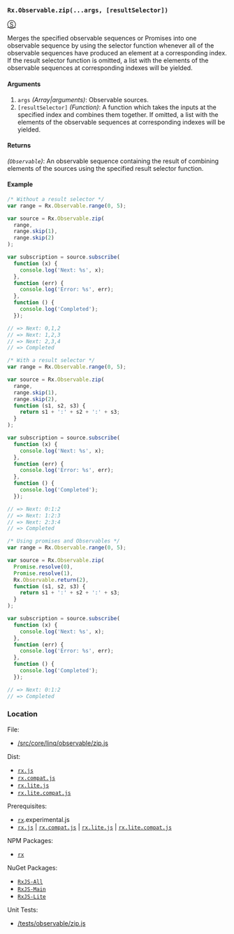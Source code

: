 ### `Rx.Observable.zip(...args, [resultSelector])`
[&#x24C8;](https://github.com/Reactive-Extensions/RxJS/blob/master/src/core/linq/observable/zip.js "View in source")

Merges the specified observable sequences or Promises into one observable sequence by using the selector function whenever all of the observable sequences have produced an element at a corresponding index.  If the result selector function is omitted, a list with the elements of the observable sequences at corresponding indexes will be yielded.

#### Arguments
1. `args` *(Array|arguments)*: Observable sources.
2. `[resultSelector]` *(Function)*: A function which takes the inputs at the specified index and combines them together.  If omitted, a list with the elements of the observable sequences at corresponding indexes will be yielded.

#### Returns
*(`Observable`)*: An observable sequence containing the result of combining elements of the sources using the specified result selector function.

#### Example
```js
/* Without a result selector */
var range = Rx.Observable.range(0, 5);

var source = Rx.Observable.zip(
  range,
  range.skip(1),
  range.skip(2)
);

var subscription = source.subscribe(
  function (x) {
    console.log('Next: %s', x);
  },
  function (err) {
    console.log('Error: %s', err);
  },
  function () {
    console.log('Completed');
  });

// => Next: 0,1,2
// => Next: 1,2,3
// => Next: 2,3,4
// => Completed

/* With a result selector */
var range = Rx.Observable.range(0, 5);

var source = Rx.Observable.zip(
  range,
  range.skip(1),
  range.skip(2),
  function (s1, s2, s3) {
    return s1 + ':' + s2 + ':' + s3;
  }
);

var subscription = source.subscribe(
  function (x) {
    console.log('Next: %s', x);
  },
  function (err) {
    console.log('Error: %s', err);
  },
  function () {
    console.log('Completed');
  });

// => Next: 0:1:2
// => Next: 1:2:3
// => Next: 2:3:4
// => Completed

/* Using promises and Observables */
var range = Rx.Observable.range(0, 5);

var source = Rx.Observable.zip(
  Promise.resolve(0),
  Promise.resolve(1),
  Rx.Observable.return(2),
  function (s1, s2, s3) {
    return s1 + ':' + s2 + ':' + s3;
  }
);

var subscription = source.subscribe(
  function (x) {
    console.log('Next: %s', x);
  },
  function (err) {
    console.log('Error: %s', err);
  },
  function () {
    console.log('Completed');
  });

// => Next: 0:1:2
// => Completed
```

### Location

File:
- [/src/core/linq/observable/zip.js](https://github.com/Reactive-Extensions/RxJS/blob/master/src/core/linq/observable/zip.js)

Dist:
- [`rx.js`](https://github.com/Reactive-Extensions/RxJS/blob/master/dist/rx.js)
- [`rx.compat.js`](https://github.com/Reactive-Extensions/RxJS/blob/master/dist/rx.compat.js)
- [`rx.lite.js`](https://github.com/Reactive-Extensions/RxJS/blob/master/dist/rx.lite.js)
- [`rx.lite.compat.js`](https://github.com/Reactive-Extensions/RxJS/blob/master/dist/rx.lite.compat.js)

Prerequisites:
- [`rx`](https://www.npmjs.org/package/rx).experimental.js
- [`rx.js`](https://github.com/Reactive-Extensions/RxJS/blob/master/dist/rx.js) | [`rx.compat.js`](https://github.com/Reactive-Extensions/RxJS/blob/master/dist/rx.compat.js) | [`rx.lite.js`](https://github.com/Reactive-Extensions/RxJS/blob/master/dist/rx.lite.js) | [`rx.lite.compat.js`](https://github.com/Reactive-Extensions/RxJS/blob/master/dist/rx.lite.compat.js)

NPM Packages:
- [`rx`](https://www.npmjs.org/package/rx)

NuGet Packages:
- [`RxJS-All`](http://www.nuget.org/packages/RxJS-All/)
- [`RxJS-Main`](http://www.nuget.org/packages/RxJS-Main/)
- [`RxJS-Lite`](http://www.nuget.org/packages/RxJS-Lite/)

Unit Tests:
- [/tests/observable/zip.js](https://github.com/Reactive-Extensions/RxJS/blob/master/tests/observable/zip.js)
